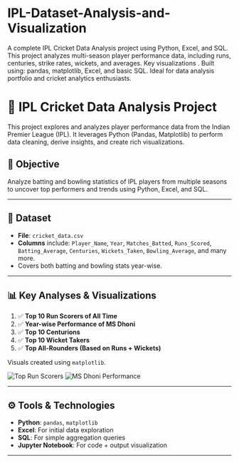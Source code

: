 # IPL-Dataset-Analysis-and-Visualization
A complete IPL Cricket Data Analysis project using Python, Excel, and SQL. This project analyzes multi-season player performance data, including runs, centuries, strike rates, wickets, and averages. Key visualizations .  Built using: pandas, matplotlib, Excel, and basic SQL. Ideal for data analysis portfolio and cricket analytics enthusiasts.
# 🏏 IPL Cricket Data Analysis Project

This project explores and analyzes player performance data from the Indian Premier League (IPL). It leverages Python (Pandas, Matplotlib) to perform data cleaning, derive insights, and create rich visualizations.

## 📌 Objective

Analyze batting and bowling statistics of IPL players from multiple seasons to uncover top performers and trends using Python, Excel, and SQL.

---

## 📂 Dataset

- **File**: `cricket_data.csv`
- **Columns** include: `Player_Name`, `Year`, `Matches_Batted`, `Runs_Scored`, `Batting_Average`, `Centuries`, `Wickets_Taken`, `Bowling_Average`, and many more.
- Covers both batting and bowling stats year-wise.

---

## 📊 Key Analyses & Visualizations

1. ✅ **Top 10 Run Scorers of All Time**
2. ✅ **Year-wise Performance of MS Dhoni**
3. ✅ **Top 10 Centurions**
4. ✅ **Top 10 Wicket Takers**
5. ✅ **Top All-Rounders (Based on Runs + Wickets)**

Visuals created using `matplotlib`.

![Top Run Scorers](images/top_run_scorers.png)
![MS Dhoni Performance](images/player_analysis_ms_dhoni.png)

---

## ⚙️ Tools & Technologies

- **Python**: `pandas`, `matplotlib`
- **Excel**: For initial data exploration
- **SQL**: For simple aggregation queries
- **Jupyter Notebook**: For code + output visualization

---


